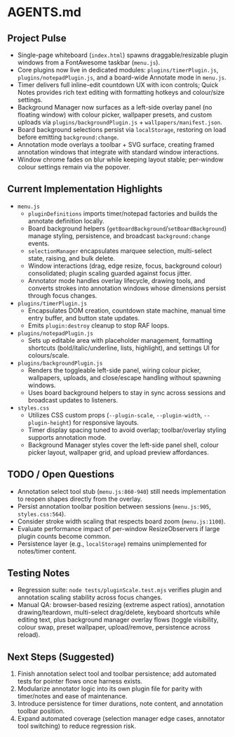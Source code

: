 # AGENTS.md

## Project Pulse
- Single-page whiteboard (`index.html`) spawns draggable/resizable plugin windows from a FontAwesome taskbar (`menu.js`).
- Core plugins now live in dedicated modules: `plugins/timerPlugin.js`, `plugins/notepadPlugin.js`, and a board-wide Annotate mode in `menu.js`.
- Timer delivers full inline-edit countdown UX with icon controls; Quick Notes provides rich text editing with formatting hotkeys and colour/size settings.
- Background Manager now surfaces as a left-side overlay panel (no floating window) with colour picker, wallpaper presets, and custom uploads via `plugins/backgroundPlugin.js` + `wallpapers/manifest.json`.
- Board background selections persist via `localStorage`, restoring on load before emitting `background:change`.
- Annotation mode overlays a toolbar + SVG surface, creating framed annotation windows that integrate with standard window interactions.
- Window chrome fades on blur while keeping layout stable; per-window colour settings remain via the popover.

## Current Implementation Highlights
- `menu.js`
  - `pluginDefinitions` imports timer/notepad factories and builds the annotate definition locally.
  - Board background helpers (`getBoardBackground`/`setBoardBackground`) manage styling, persistence, and broadcast `background:change` events.
  - `selectionManager` encapsulates marquee selection, multi-select state, raising, and bulk delete.
  - Window interactions (drag, edge resize, focus, background colour) consolidated; plugin scaling guarded against focus jitter.
  - Annotator mode handles overlay lifecycle, drawing tools, and converts strokes into annotation windows whose dimensions persist through focus changes.
- `plugins/timerPlugin.js`
  - Encapsulates DOM creation, countdown state machine, manual time entry buffer, and button state updates.
  - Emits `plugin:destroy` cleanup to stop RAF loops.
- `plugins/notepadPlugin.js`
  - Sets up editable area with placeholder management, formatting shortcuts (bold/italic/underline, lists, highlight), and settings UI for colours/scale.
- `plugins/backgroundPlugin.js`
  - Renders the toggleable left-side panel, wiring colour picker, wallpapers, uploads, and close/escape handling without spawning windows.
  - Uses board background helpers to stay in sync across sessions and broadcast updates to listeners.
- `styles.css`
  - Utilizes CSS custom props (`--plugin-scale`, `--plugin-width`, `--plugin-height`) for responsive layouts.
  - Timer display spacing tuned to avoid overlap; toolbar/overlay styling supports annotation mode.
  - Background Manager styles cover the left-side panel shell, colour picker layout, wallpaper grid, and upload preview affordances.

## TODO / Open Questions
- Annotation select tool stub (`menu.js:860-940`) still needs implementation to reopen shapes directly from the overlay.
- Persist annotation toolbar position between sessions (`menu.js:905`, `styles.css:564`).
- Consider stroke width scaling that respects board zoom (`menu.js:1100`).
- Evaluate performance impact of per-window ResizeObservers if large plugin counts become common.
- Persistence layer (e.g., `localStorage`) remains unimplemented for notes/timer content.

## Testing Notes
- Regression suite: `node tests/pluginScale.test.mjs` verifies plugin and annotation scaling stability across focus changes.
- Manual QA: browser-based resizing (extreme aspect ratios), annotation drawing/teardown, multi-select drag/delete, keyboard shortcuts while editing text, plus background manager overlay flows (toggle visibility, colour swap, preset wallpaper, upload/remove, persistence across reload).

## Next Steps (Suggested)
1. Finish annotation select tool and toolbar persistence; add automated tests for pointer flows once harness exists.
2. Modularize annotator logic into its own plugin file for parity with timer/notes and ease of maintenance.
3. Introduce persistence for timer durations, note content, and annotation toolbar position.
4. Expand automated coverage (selection manager edge cases, annotator tool switching) to reduce regression risk.
